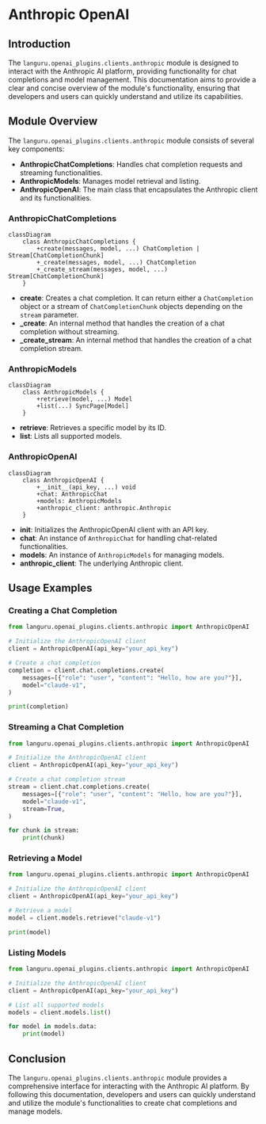 # Anthropic OpenAI

## Introduction

The `languru.openai_plugins.clients.anthropic` module is designed to interact with the Anthropic AI platform, providing functionality for chat completions and model management. This documentation aims to provide a clear and concise overview of the module's functionality, ensuring that developers and users can quickly understand and utilize its capabilities.

## Module Overview

The `languru.openai_plugins.clients.anthropic` module consists of several key components:

- **AnthropicChatCompletions**: Handles chat completion requests and streaming functionalities.
- **AnthropicModels**: Manages model retrieval and listing.
- **AnthropicOpenAI**: The main class that encapsulates the Anthropic client and its functionalities.

### AnthropicChatCompletions

```mermaid
classDiagram
    class AnthropicChatCompletions {
        +create(messages, model, ...) ChatCompletion | Stream[ChatCompletionChunk]
        +_create(messages, model, ...) ChatCompletion
        +_create_stream(messages, model, ...) Stream[ChatCompletionChunk]
    }
```

- **create**: Creates a chat completion. It can return either a `ChatCompletion` object or a stream of `ChatCompletionChunk` objects depending on the `stream` parameter.
- **_create**: An internal method that handles the creation of a chat completion without streaming.
- **_create_stream**: An internal method that handles the creation of a chat completion stream.

### AnthropicModels

```mermaid
classDiagram
    class AnthropicModels {
        +retrieve(model, ...) Model
        +list(...) SyncPage[Model]
    }
```

- **retrieve**: Retrieves a specific model by its ID.
- **list**: Lists all supported models.

### AnthropicOpenAI

```mermaid
classDiagram
    class AnthropicOpenAI {
        +__init__(api_key, ...) void
        +chat: AnthropicChat
        +models: AnthropicModels
        +anthropic_client: anthropic.Anthropic
    }
```

- ****init****: Initializes the AnthropicOpenAI client with an API key.
- **chat**: An instance of `AnthropicChat` for handling chat-related functionalities.
- **models**: An instance of `AnthropicModels` for managing models.
- **anthropic_client**: The underlying Anthropic client.

## Usage Examples

### Creating a Chat Completion

```python
from languru.openai_plugins.clients.anthropic import AnthropicOpenAI

# Initialize the AnthropicOpenAI client
client = AnthropicOpenAI(api_key="your_api_key")

# Create a chat completion
completion = client.chat.completions.create(
    messages=[{"role": "user", "content": "Hello, how are you?"}],
    model="claude-v1",
)

print(completion)
```

### Streaming a Chat Completion

```python
from languru.openai_plugins.clients.anthropic import AnthropicOpenAI

# Initialize the AnthropicOpenAI client
client = AnthropicOpenAI(api_key="your_api_key")

# Create a chat completion stream
stream = client.chat.completions.create(
    messages=[{"role": "user", "content": "Hello, how are you?"}],
    model="claude-v1",
    stream=True,
)

for chunk in stream:
    print(chunk)
```

### Retrieving a Model

```python
from languru.openai_plugins.clients.anthropic import AnthropicOpenAI

# Initialize the AnthropicOpenAI client
client = AnthropicOpenAI(api_key="your_api_key")

# Retrieve a model
model = client.models.retrieve("claude-v1")

print(model)
```

### Listing Models

```python
from languru.openai_plugins.clients.anthropic import AnthropicOpenAI

# Initialize the AnthropicOpenAI client
client = AnthropicOpenAI(api_key="your_api_key")

# List all supported models
models = client.models.list()

for model in models.data:
    print(model)
```

## Conclusion

The `languru.openai_plugins.clients.anthropic` module provides a comprehensive interface for interacting with the Anthropic AI platform. By following this documentation, developers and users can quickly understand and utilize the module's functionalities to create chat completions and manage models.

